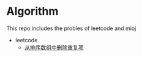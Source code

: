 # Algorithm
This repo includes the probles of leetcode and mioj
- leetcode
  - [从排序数组中删除重复项](./leetcode/从排序数组中删除重复项.md)
